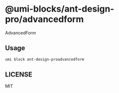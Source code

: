 # @umi-blocks/ant-design-pro/advancedform

AdvancedForm

## Usage

```sh
umi block ant-design-proadvancedform
```

## LICENSE

MIT
